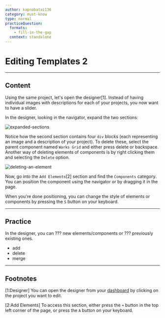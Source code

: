 ```yaml
---
author: kapnobatai136
category: must-know
type: normal
practiceQuestion:
  formats:
    - fill-in-the-gap
  context: standalone
---
```


# Editing Templates 2


---

## Content

Using the same project, let's open the designer[1]. Instead of having individual images with descriptions for each of your projects, you now want to have a slider.

In the designer, looking in the navigator, expand the two sections:

![expanded-sections](https://img.enkipro.com/4a4212607725e435bb28a92555867523.png)

Notice how the second section contains four `div` blocks (each representing an image and a description of your project). To delete these, select the parent component named `Works Grid` and either press delete or backspace. Another way of deleting elements of components is by right clicking them and selecting the `Delete` option.

![deleting-an-element](https://img.enkipro.com/399a858670e67c714ca376a2af9900c1.gif)

Now, go into the `Add Elements`[2] section and find the `Components` category. You can position the component using the navigator or by dragging it in the page.

When you're done positioning, you can change the style of elements or components by pressing the `S` button on your keyboard.


---

## Practice

In the designer, you can ??? new elements/components or ??? previously existing ones.

- add
- delete
- merge


---

## Footnotes

[1:Designer]
You can open the designer from your [dashboard](https://webflow.com/dashboard) by clicking on the project you want to edit.

[2:Add Elements]
To access this section, either press the `+` button in the top left corner of the page, or press the `A` button on your keyboard.
 
